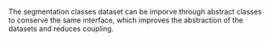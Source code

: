The segmentation classes dataset can be imporve through abstract classes
to conserve the same interface, which improves the abstraction of 
the datasets and reduces coupling.